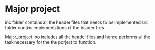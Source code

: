 # Major project

inc folder contains all the header files that needs to be implemented
src folder contins implementations of the header files

Major_project.ino includes all the header files and hence performs all the task necessary for the the porject to function.
